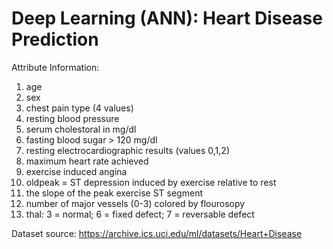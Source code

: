 # Deep Learning (ANN): Heart Disease Prediction


Attribute Information: 
1. age 
2. sex 
3. chest pain type (4 values) 
4. resting blood pressure 
5. serum cholestoral in mg/dl 
6. fasting blood sugar > 120 mg/dl
7. resting electrocardiographic results (values 0,1,2)
8. maximum heart rate achieved 
9. exercise induced angina 
10. oldpeak = ST depression induced by exercise relative to rest 
11. the slope of the peak exercise ST segment 
12. number of major vessels (0-3) colored by flourosopy 
13. thal: 3 = normal; 6 = fixed defect; 7 = reversable defect

Dataset source: https://archive.ics.uci.edu/ml/datasets/Heart+Disease
